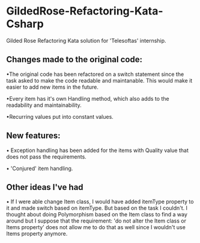 # GildedRose-Refactoring-Kata-Csharp
Gilded Rose Refactoring Kata solution for 'Telesoftas' internship.

## Changes made to the original code:
•The original code has been refactored on a switch statement since
the task asked to make the code readable
and maintanable. This would make it easier to add new
items in the future.

•Every item has it's own Handling method, which also adds to the readability and maintainability.

•Recurring values put into constant values.
## New features:
• Exception handling has been added for the items with Quality value that does not pass the requirements.

• 'Conjured' item handling.

## Other ideas I've had
• If I were able change Item class, I would have added itemType property to it and made switch based on itemType.
But based on the task I couldn't. I thought about doing Polymorphism based on the Item class to find a way around 
but I suppose that the requirement:
'do not alter the Item class or Items property'
does not allow
 me to do that as well since I wouldn't use
Items property anymore.

